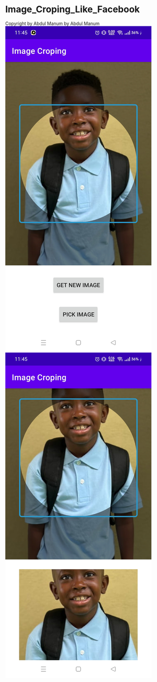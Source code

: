 # Image_Croping_Like_Facebook
Copyright by Abdul Manum
by Abdul Manum
![ScreenShoot1](https://github.com/abdulmanum/Image_Croping_Like_Facebook/blob/[branch]/Screenshoot1.jpg?raw=true)
![ScreenShoot1](https://github.com/abdulmanum/Image_Croping_Like_Facebook/blob/[branch]/Screenshoot2.jpg?raw=true)

